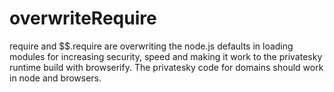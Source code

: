 # overwriteRequire

require and $$.require are overwriting the node.js defaults in loading modules for increasing security, speed and making
it work to the privatesky runtime build with browserify. The privatesky code for domains should work in node and
browsers.
